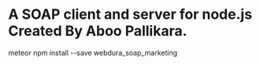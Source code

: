 # A SOAP client and server for node.js Created By Aboo Pallikara.
meteor npm install --save webdura_soap_marketing